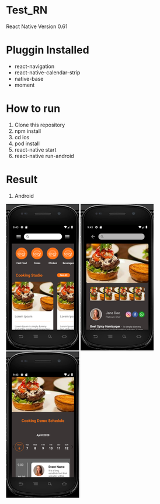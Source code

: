 # Test_RN
React Native Version 0.61

# Pluggin Installed
- react-navigation
- react-native-calendar-strip
- native-base
- moment

# How to run
1. Clone this repository
2. npm install
3. cd ios
4. pod install
4. react-native start
5. react-native run-android

# Result 
1. Android
<img src="https://github.com/gandarain/Test_RN/blob/master/result/android/1.png" width="200" height="400">
<img src="https://github.com/gandarain/Test_RN/blob/master/result/android/2.png" width="200" height="400">
<img src="https://github.com/gandarain/Test_RN/blob/master/result/android/3.png" width="200" height="400">
